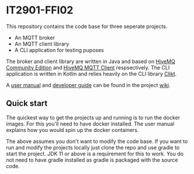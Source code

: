# IT2901-FFI02

This repository contains the code base for three seperate projects. 
* An MQTT broker 
* An MQTT client library 
* A CLI application for testing puposes

The broker and client library are written in Java and based on [HiveMQ Community Edition](https://github.com/hivemq/hivemq-community-edition) and [HiveMQ MQTT Client](https://github.com/hivemq/hivemq-mqtt-client) respsectively. The CLI application is written in Kotlin and relies heavily on the CLI library [Clikt](https://ajalt.github.io/clikt/).

A [user manual](https://github.com/tokongs/IT2901-FFI02/wiki/User-manual) and [developer guide](https://github.com/tokongs/IT2901-FFI02/wiki/Developer-guide) can be found in the project [wiki](https://github.com/tokongs/IT2901-FFI02/wiki).

## Quick start

The quickest way to get the projects up and running is to run the docker images. For this you'll need to have docker installed. The user manual explains how you would spin up the docker containers. 

The above assumes you don't want to modify the code base. If you want to run and modify the projects locally just clone the repo and use gradle to start the project. JDK 11 or above is a requirement for this to work. You do not need to have gradle installed as gradle is packaged with the source code. 
